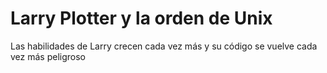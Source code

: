 # Larry Plotter y la orden de Unix


Las habilidades de Larry crecen cada vez más y su código se vuelve cada vez más peligroso
